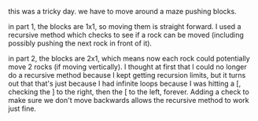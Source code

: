 this was a tricky day. we have to move around a maze pushing blocks.

in part 1, the blocks are 1x1, so moving them is straight forward. I used a recursive method which checks to see if a rock can be moved (including possibly pushing the next rock in front of it).

in part 2, the blocks are 2x1, which means now each rock could potentially move 2 rocks (if moving vertically). I thought at first that I could no longer do a recursive method because I kept getting recursion limits, but it turns out that that's just because I had infinite loops because I was hitting a \[, checking the \] to the right, then the \[ to the left, forever. Adding a check to make sure we don't move backwards allows the recursive method to work just fine.